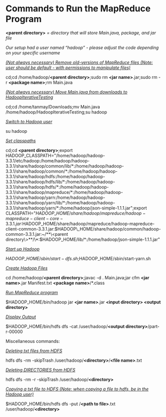 # Commands to Run the MapReduce Program
**\<parent directory\>** *= directory that will store Main.java, package, and jar file*

*Our setup had a user named “hadoop” - please adjust the code depending on your specific username*


<ins>*(Not always necessary) Remove old-versions of MapReduce files (Note: user should be default - with permissions to manipulate files)*</ins>

cd;cd /home/hadoop/**\<parent directory\>**;sudo rm **\<jar name\>**.jar;sudo rm -r **\<package name\>**;rm Main.java

<ins>*(Not always necessary) Move Main.java from downloads to HadoopIterativeTesting*</ins>

cd;cd /home/tanmay/Downloads;mv Main.java /home/hadoop/HadoopIterativeTesting;su hadoop

<ins>*Switch to Hadoop user*</ins>

su hadoop

<ins>*Set classpaths*</ins>

cd;cd **\<parent directory\>**;export HADOOP\_CLASSPATH="/home/hadoop/hadoop-3.3.1/etc/hadoop:/home/hadoop/hadoop-3.3.1/share/hadoop/common/lib/\*:/home/hadoop/hadoop-3.3.1/share/hadoop/common/\*:/home/hadoop/hadoop-3.3.1/share/hadoop/hdfs:/home/hadoop/hadoop-3.3.1/share/hadoop/hdfs/lib/\*:/home/hadoop/hadoop-3.3.1/share/hadoop/hdfs/\*:/home/hadoop/hadoop-3.3.1/share/hadoop/mapreduce/\*:/home/hadoop/hadoop-3.3.1/share/hadoop/yarn:/home/hadoop/hadoop-3.3.1/share/hadoop/yarn/lib/\*:/home/hadoop/hadoop-3.3.1/share/hadoop/yarn/\*:/home/hadoop/json-simple-1.1.1.jar";export CLASSPATH="$HADOOP\_HOME/share/hadoop/mapreduce/hadoop-mapreduce-client-core-3.3.1.jar:$HADOOP\_HOME/share/hadoop/mapreduce/hadoop-mapreduce-client-common-3.3.1.jar:$HADOOP\_HOME/share/hadoop/common/hadoop-common-3.3.1.jar:~/**\<parent directory\>**/\*:$HADOOP\_HOME/lib/\*:/home/hadoop/json-simple-1.1.1.jar"

<ins>*Start up Hadoop*</ins>

$HADOOP\_HOME/sbin/start-dfs.sh;$HADOOP\_HOME/sbin/start-yarn.sh

<ins>*Create Hadoop Files*</ins>

cd /home/hadoop/**\<parent directory\>**;javac -d . Main.java;jar cfm **\<jar name\>**.jar Manifest.txt **\<package name\>**/\*.class

<ins>*Run MapReduce program*</ins>

$HADOOP\_HOME/bin/hadoop jar **\<jar name\>**.jar **\<input directory\> \<output directory\>**

<ins>*Display Output*</ins>

$HADOOP\_HOME/bin/hdfs dfs -cat /user/hadoop/**\<output directory\>**/part-r-00000

Miscellaneous commands:

<ins>*Deleting txt files from HDFS*</ins>

hdfs dfs -rm -skipTrash /user/hadoop/**\<directory\>**/**\<file name\>**.txt

<ins>*Deleting DIRECTORIES from HDFS*</ins>

hdfs dfs -rm -r -skipTrash /user/hadoop/**\<directory\>**

<ins>*Copying a txt file to HDFS  (Note: when copying a file to hdfs, be in the Hadoop user)*</ins>

$HADOOP\_HOME/bin/hdfs dfs -put /**\<path to file\>**.txt /user/hadoop/**\<directory\>**
